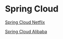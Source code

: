 # Spring Cloud

[Spring Cloud Netflix](./spring-cloud-netfilx.md)

[Spring Cloud Alibaba](./spring-cloud-alibaba.md)


